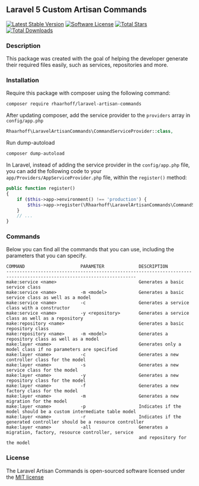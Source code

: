 ## Laravel 5 Custom Artisan Commands

[![Latest Stable Version][ico-version]][link-packagist]
[![Software License][ico-license]](LICENSE)
[![Total Stars][ico-stars]][link-stars]
[![Total Downloads][ico-downloads]][link-downloads]

### Description
This package was created with the goal of helping the developer generate
their required files easily, such as services, repositories and more.

### Installation

Require this package with composer using the following command:

```bash
composer require rhaarhoff/laravel-artisan-commands
```

After updating composer, add the service provider to the `providers` array in `config/app.php`

```php
Rhaarhoff\LaravelArtisanCommands\CommandServiceProvider::class,
```

Run dump-autoload
```bash
composer dump-autoload
```

In Laravel, instead of adding the service provider in the `config/app.php` file, you can add the following code to your `app/Providers/AppServiceProvider.php` file, within the `register()` method:

```php
public function register()
{
    if ($this->app->environment() !== 'production') {
        $this->app->register(\Rhaarhoff\LaravelArtisanCommands\CommandServiceProvider::class);
    }
    // ...
}
```

### Commands

Below you can find all the commands that you can use, including the parameters that you can specify.

```
COMMAND                     PARAMETER             DESCRIPTION
-----------------------------------------------------------------------------------------------------------------------
make:service <name>                               Generates a basic service class
make:service <name>         -m <model>            Generates a basic service class as well as a model
make:service <name>         -c                    Generates a service class with a constructor
make:service <name>         -y <repository>       Generates a service class as well as a repository
make:repository <name>                            Generates a basic repository class
make:repository <name>      -m <model>            Generates a repository class as well as a model
make:layer <name>                                 Generates only a model class if no parameters are specified
make:layer <name>           -c                    Generates a new controller class for the model
make:layer <name>           -s                    Generates a new service class for the model
make:layer <name>           -y                    Generates a new repository class for the model
make:layer <name>           -f                    Generates a new factory class for the model
make:layer <name>           -m                    Generates a new migration for the model
make:layer <name>           -p                    Indicates if the model should be a custom intermediate table model
make:layer <name>           -r                    Indicates if the generated controller should be a resource controller
make:layer <name>           -all                  Generates a migration, factory, resource controller, service
                                                  and repository for the model
```

### License

The Laravel Artisan Commands is open-sourced software licensed under the [MIT license](http://opensource.org/licenses/MIT)


[ico-version]: https://poser.pugx.org/rhaarhoff/laravel-artisan-commands/v/stable
[ico-license]: https://img.shields.io/badge/license-MIT-brightgreen.svg?style=flat-square
[ico-downloads]: https://poser.pugx.org/rhaarhoff/laravel-artisan-commands/downloads
[ico-stars]: https://img.shields.io/github/stars/Flame1994/laravel-artisan-commands.svg

[link-packagist]: https://packagist.org/packages/rhaarhoff/laravel-artisan-commands
[link-downloads]: https://packagist.org/packages/rhaarhoff/laravel-artisan-commands
[link-stars]: https://github.com/Flame1994/laravel-artisan-commands
